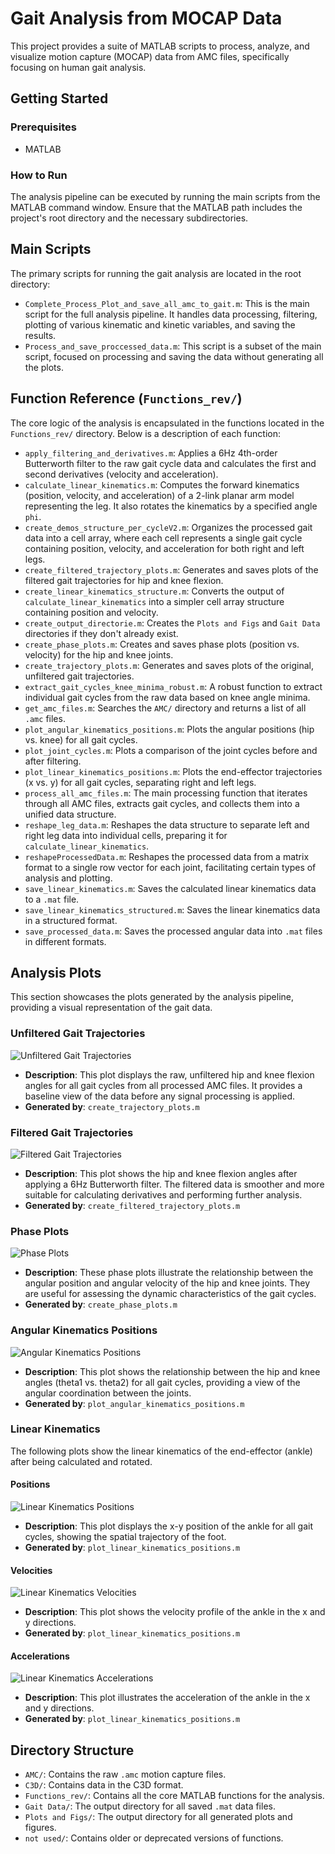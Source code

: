 # Gait Analysis from MOCAP Data

This project provides a suite of MATLAB scripts to process, analyze, and visualize motion capture (MOCAP) data from AMC files, specifically focusing on human gait analysis.

## Getting Started

### Prerequisites

- MATLAB

### How to Run

The analysis pipeline can be executed by running the main scripts from the MATLAB command window. Ensure that the MATLAB path includes the project's root directory and the necessary subdirectories.

## Main Scripts

The primary scripts for running the gait analysis are located in the root directory:

-   `Complete_Process_Plot_and_save_all_amc_to_gait.m`: This is the main script for the full analysis pipeline. It handles data processing, filtering, plotting of various kinematic and kinetic variables, and saving the results.
-   `Process_and_save_proccessed_data.m`: This script is a subset of the main script, focused on processing and saving the data without generating all the plots.

## Function Reference (`Functions_rev/`)

The core logic of the analysis is encapsulated in the functions located in the `Functions_rev/` directory. Below is a description of each function:

-   `apply_filtering_and_derivatives.m`: Applies a 6Hz 4th-order Butterworth filter to the raw gait cycle data and calculates the first and second derivatives (velocity and acceleration).
-   `calculate_linear_kinematics.m`: Computes the forward kinematics (position, velocity, and acceleration) of a 2-link planar arm model representing the leg. It also rotates the kinematics by a specified angle `phi`.
-   `create_demos_structure_per_cycleV2.m`: Organizes the processed gait data into a cell array, where each cell represents a single gait cycle containing position, velocity, and acceleration for both right and left legs.
-   `create_filtered_trajectory_plots.m`: Generates and saves plots of the filtered gait trajectories for hip and knee flexion.
-   `create_linear_kinematics_structure.m`: Converts the output of `calculate_linear_kinematics` into a simpler cell array structure containing position and velocity.
-   `create_output_directorie.m`: Creates the `Plots and Figs` and `Gait Data` directories if they don't already exist.
-   `create_phase_plots.m`: Creates and saves phase plots (position vs. velocity) for the hip and knee joints.
-   `create_trajectory_plots.m`: Generates and saves plots of the original, unfiltered gait trajectories.
-   `extract_gait_cycles_knee_minima_robust.m`: A robust function to extract individual gait cycles from the raw data based on knee angle minima.
-   `get_amc_files.m`: Searches the `AMC/` directory and returns a list of all `.amc` files.
-   `plot_angular_kinematics_positions.m`: Plots the angular positions (hip vs. knee) for all gait cycles.
-   `plot_joint_cycles.m`: Plots a comparison of the joint cycles before and after filtering.
-   `plot_linear_kinematics_positions.m`: Plots the end-effector trajectories (x vs. y) for all gait cycles, separating right and left legs.
-   `process_all_amc_files.m`: The main processing function that iterates through all AMC files, extracts gait cycles, and collects them into a unified data structure.
-   `reshape_leg_data.m`: Reshapes the data structure to separate left and right leg data into individual cells, preparing it for `calculate_linear_kinematics`.
-   `reshapeProcessedData.m`: Reshapes the processed data from a matrix format to a single row vector for each joint, facilitating certain types of analysis and plotting.
-   `save_linear_kinematics.m`: Saves the calculated linear kinematics data to a `.mat` file.
-   `save_linear_kinematics_structured.m`: Saves the linear kinematics data in a structured format.
-   `save_processed_data.m`: Saves the processed angular data into `.mat` files in different formats.

## Analysis Plots

This section showcases the plots generated by the analysis pipeline, providing a visual representation of the gait data.

### Unfiltered Gait Trajectories

![Unfiltered Gait Trajectories](./Plots%20and%20Figs/combined_gait_analysis_unfiltered_20250630_154455.png)

-   **Description**: This plot displays the raw, unfiltered hip and knee flexion angles for all gait cycles from all processed AMC files. It provides a baseline view of the data before any signal processing is applied.
-   **Generated by**: `create_trajectory_plots.m`

### Filtered Gait Trajectories

![Filtered Gait Trajectories](./Plots%20and%20Figs/combined_gait_analysis_filtered_20250630_154457.png)

-   **Description**: This plot shows the hip and knee flexion angles after applying a 6Hz Butterworth filter. The filtered data is smoother and more suitable for calculating derivatives and performing further analysis.
-   **Generated by**: `create_filtered_trajectory_plots.m`

### Phase Plots

![Phase Plots](./Plots%20and%20Figs/phase_plots_20250630_154459.png)

-   **Description**: These phase plots illustrate the relationship between the angular position and angular velocity of the hip and knee joints. They are useful for assessing the dynamic characteristics of the gait cycles.
-   **Generated by**: `create_phase_plots.m`

### Angular Kinematics Positions

![Angular Kinematics Positions](./Plots%20and%20Figs/Angular_kinematics_positions_20250630_155824.png)

-   **Description**: This plot shows the relationship between the hip and knee angles (theta1 vs. theta2) for all gait cycles, providing a view of the angular coordination between the joints.
-   **Generated by**: `plot_angular_kinematics_positions.m`

### Linear Kinematics

The following plots show the linear kinematics of the end-effector (ankle) after being calculated and rotated.

#### Positions

![Linear Kinematics Positions](./Plots%20and%20Figs/linear_kinematics_positions_20250630_154501.png)

-   **Description**: This plot displays the x-y position of the ankle for all gait cycles, showing the spatial trajectory of the foot.
-   **Generated by**: `plot_linear_kinematics_positions.m`

#### Velocities

![Linear Kinematics Velocities](./Plots%20and%20Figs/linear_kinematics_velocities_20250630_154501.png)

-   **Description**: This plot shows the velocity profile of the ankle in the x and y directions.
-   **Generated by**: `plot_linear_kinematics_positions.m`

#### Accelerations

![Linear Kinematics Accelerations](./Plots%20and%20Figs/linear_kinematics_Acceleration_20250630_154502.png)

-   **Description**: This plot illustrates the acceleration of the ankle in the x and y directions.
-   **Generated by**: `plot_linear_kinematics_positions.m`

## Directory Structure

-   `AMC/`: Contains the raw `.amc` motion capture files.
-   `C3D/`: Contains data in the C3D format.
-   `Functions_rev/`: Contains all the core MATLAB functions for the analysis.
-   `Gait Data/`: The output directory for all saved `.mat` data files.
-   `Plots and Figs/`: The output directory for all generated plots and figures.
-   `not used/`: Contains older or deprecated versions of functions.
